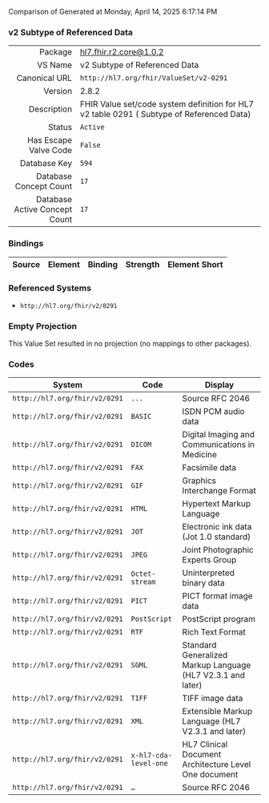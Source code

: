 Comparison of 
Generated at Monday, April 14, 2025 6:17:14 PM

### v2 Subtype of Referenced Data

|      |     |
| ---: | --- |
| Package | hl7.fhir.r2.core@1.0.2 |
| VS Name | v2 Subtype of Referenced Data |
| Canonical URL | `http://hl7.org/fhir/ValueSet/v2-0291` |
| Version | 2.8.2 |
| Description | FHIR Value set/code system definition for HL7 v2 table 0291 ( Subtype of Referenced Data) |
| Status | `Active` |
| Has Escape Valve Code | `False` |
| Database Key | `594` |
| Database Concept Count | `17` |
| Database Active Concept Count | `17` |
### Bindings

| Source | Element | Binding | Strength | Element Short |
| ------ | ------- | ------- | -------- | ------------- |

### Referenced Systems

* `http://hl7.org/fhir/v2/0291`
### Empty Projection

This Value Set resulted in no projection (no mappings to other packages).

### Codes

| System | Code | Display |
| ------ | ---- | ------- |
| `http://hl7.org/fhir/v2/0291` | `...` | Source RFC 2046 |
| `http://hl7.org/fhir/v2/0291` | `BASIC` | ISDN PCM audio data |
| `http://hl7.org/fhir/v2/0291` | `DICOM` | Digital Imaging and Communications in Medicine |
| `http://hl7.org/fhir/v2/0291` | `FAX` | Facsimile data |
| `http://hl7.org/fhir/v2/0291` | `GIF` | Graphics Interchange Format |
| `http://hl7.org/fhir/v2/0291` | `HTML` | Hypertext Markup Language |
| `http://hl7.org/fhir/v2/0291` | `JOT` | Electronic ink data (Jot 1.0 standard) |
| `http://hl7.org/fhir/v2/0291` | `JPEG` | Joint Photographic Experts Group |
| `http://hl7.org/fhir/v2/0291` | `Octet-stream` | Uninterpreted binary data |
| `http://hl7.org/fhir/v2/0291` | `PICT` | PICT format image data |
| `http://hl7.org/fhir/v2/0291` | `PostScript` | PostScript program |
| `http://hl7.org/fhir/v2/0291` | `RTF` | Rich Text Format |
| `http://hl7.org/fhir/v2/0291` | `SGML` | Standard Generalized Markup Language (HL7 V2.3.1 and later) |
| `http://hl7.org/fhir/v2/0291` | `TIFF` | TIFF image data |
| `http://hl7.org/fhir/v2/0291` | `XML` | Extensible Markup Language (HL7 V2.3.1 and later) |
| `http://hl7.org/fhir/v2/0291` | `x-hl7-cda-level-one` | HL7 Clinical Document Architecture Level One document |
| `http://hl7.org/fhir/v2/0291` | `…` | Source RFC 2046 |
